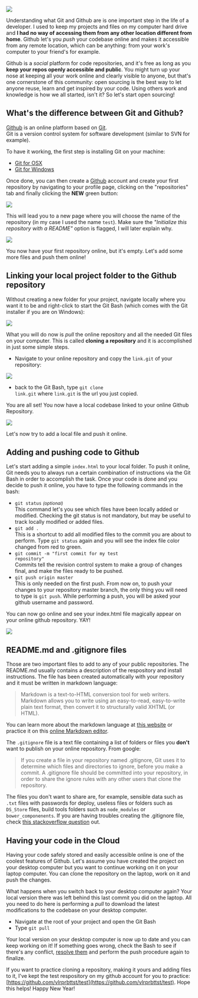 <img src="/images/blog/github.jpg">

Understanding what Git and Github are is one important step in the life of a developer. I used to keep my projects and files on my computer hard drive and **I had no way
of accessing them from any other location different from home**. Github let's you *push* your codebase online and makes it accessible from any remote location, which can be anything: from your work's computer to your friend's for example.

Github is a *social* platform for code repositories, and it's free as long as you **keep your repos openly accessible and public**. You might turn up your nose at keeping all your work online and clearly visible to anyone, but that's one cornerstone of this community: open sourcing is the best way to let anyone reuse, learn and get inspired by your code. Using others work and knowledge is how we all started, isn't it? So let's start open sourcing!

<!--more-->

## What's the difference between Git and Github?

[Github](http://github.com) is an online platform based on [Git](https://git-scm.com/).<br>
Git is a version control system for software development (similar to SVN for example).

To have it working, the first step is installing Git on your machine:

* [Git for OSX](http://code.google.com/p/git-osx-installer/downloads/list?can=3)
* [Git for Windows](http://msysgit.github.io/)

Once done, you can then create a [Github](http://github.com) account and create your first repository by navigating to your profile page, clicking on the "repositories" tab and finally clicking the **NEW** green button:

<img src="/images/blog/github2.png">

This will lead you to a new page where you will choose the name of the repository (in my case I used the name <code>test</code>). Make sure the _"Initialize this repository with a README"_ option is flagged, I will later explain why.

<img src="/images/blog/github3.png">

You now have your first repository online, but it's empty. Let's add some more files and push them online!

## Linking your local project folder to the Github repository

Without creating a new folder for your project, navigate locally where you want it to be and right-click to start the Git Bash (which comes with the Git installer if you are on Windows):

<img src="/images/blog/github4.png">

What you will do now is *pull* the online repository and all the needed Git files on your computer. This is called **cloning a repository** and it is accomplished
in just some simple steps.

- Navigate to your online repository and copy the <code>link.git</code> of your repository:
<img src="/images/blog/github5.png">

- back to the Git Bash, type <code class="language-git">git clone link.git</code> where <code>link.git</code> is the url you just copied.

You are all set! You now have a local codebase linked to your online Github Repository.

<img src="/images/blog/github6.png">

Let's now try to add a local file and push it online.

## Adding and pushing code to Github

Let's start adding a simple <code>index.html</code> to your local folder. To push it online, Git needs you to always run a certain combination of instructions via the Git Bash in order
to accomplish the task. Once your code is done and you decide to push it online, you have to type the following commands in the bash:

- <code class="language-git">git status</code> <i style="font-size:12px">(optional)</i>
<br> This command let's you see which files have been locally added or modified. Checking the git status is not mandatory, but may be useful to track locally modified or added files.
- <code class="language-git">git add .</code><br>
This is a shortcut to add all modified files to the commit you are about to perform. Type <code class="language-git">git status</code> again and you will see the index file color changed from red to green.
- <code class="language-git">git commit -m "first commit for my test repository"</code><br>
Commits tell the revision control system to make a group of changes final, and make the files ready to be pushed.
- <code class="language-git">git push origin master</code><br>
This is only needed on the first push. From now on, to push your changes to your repository master branch,
the only thing you will need to type is <code class="language-git">git push</code>. While performing a push, you will be asked your github username and password.

You can now go online and see your index.html file magically appear on your online github repository. YAY!

<img src="/images/blog/github7.png">

## README.md and .gitignore files

Those are two important files to add to any of your public repositories. The README.md usually contains a description of the respository and install instructions. The file has been created automatically with your repository and it must be written in markdown language:  

> Markdown is a text-to-HTML conversion tool for web writers. Markdown allows you to write using an easy-to-read, easy-to-write plain text format, then convert it to structurally valid XHTML (or HTML).

You can learn more about the markdown language at [this website](https://daringfireball.net/projects/markdown/) or practice it on this [online Markdown editor](http://dillinger.io/).

The <code>.gitignore</code> file is a text file containing a list of folders or files you **don't** want to publish on your online repository. From google:

> If you create a file in your repository named .gitignore, Git uses it to determine which files and directories to ignore, before you make a commit. A .gitignore file should be committed into your repository, in order to share the ignore rules with any other users that clone the repository.

The files you don't want to share are, for example, sensible data such as <code>.txt</code> files with passwords for deploy, useless files or folders such as `DS_Store` files, build tools folders such as `node_modules` or `bower_componenents`. If you are having troubles creating the .gitignore file, check [this stackoverflow question](http://stackoverflow.com/questions/10744305/how-to-create-gitignore-file) out.

## Having your code in the Cloud

Having your code safely stored and easily accessible online is one of the coolest features of Github. Let's assume you have created the project on your desktop computer but you want to continue working on it on your laptop computer. You can clone the repository on the laptop, work on it and push the changes.

What happens when you switch back to your desktop computer again? Your local version there was left behind this last commit you did on the laptop. All you need to do here is performing a *pull* to download the latest modifications to the codebase on your desktop computer.

- Navigate at the root of your project and open the Git Bash
- Type <code class="language-git">git pull</code>

Your local version on your desktop computer is now up to date and you can keep working on it! If something goes wrong, check the Bash to see if there's any conflict, [resolve them](https://help.github.com/articles/resolving-a-merge-conflict-from-the-command-line/) and perform the push procedure again to finalize.

If you want to practice cloning a repository, making it yours and adding files to it, I've kept the test respository on my github account for you to practice: [https://github.com/vlrprbttst/test](https://github.com/vlrprbttst/test). Hope this helps! Happy New Year!
